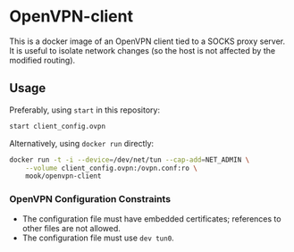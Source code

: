 # OpenVPN-client

This is a docker image of an OpenVPN client tied to a SOCKS proxy server.  It is
useful to isolate network changes (so the host is not affected by the modified
routing).

## Usage

Preferably, using `start` in this repository:
```bash
start client_config.ovpn
```

Alternatively, using `docker run` directly:

```bash
docker run -t -i --device=/dev/net/tun --cap-add=NET_ADMIN \
    --volume client_config.ovpn:/ovpn.conf:ro \
    mook/openvpn-client
```

### OpenVPN Configuration Constraints

- The configuration file must have embedded certificates; references to other
  files are not allowed.
- The configuration file must use `dev tun0`.
